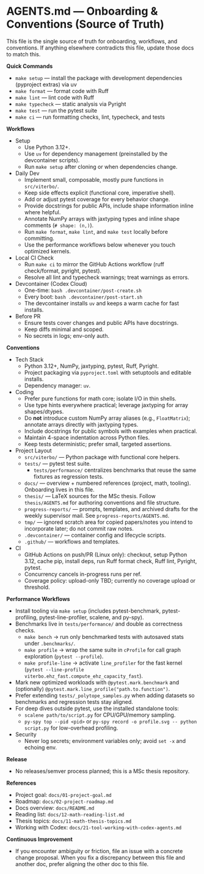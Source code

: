 # AGENTS.md — Onboarding & Conventions (Source of Truth)

This file is the single source of truth for onboarding, workflows, and conventions. If anything elsewhere contradicts this file,
update those docs to match this.

**Quick Commands**
- `make setup` — install the package with development dependencies (pyproject extras) via uv
- `make format` — format code with Ruff
- `make lint` — lint code with Ruff
- `make typecheck` — static analysis via Pyright
- `make test` — run the pytest suite
- `make ci` — run formatting checks, lint, typecheck, and tests

**Workflows**
- Setup
  - Use Python 3.12+.
  - Use `uv` for dependency management (preinstalled by the devcontainer scripts).
  - Run `make setup` after cloning or when dependencies change.
- Daily Dev
  - Implement small, composable, mostly pure functions in `src/viterbo/`.
  - Keep side effects explicit (functional core, imperative shell).
  - Add or adjust pytest coverage for every behavior change.
  - Provide docstrings for public APIs, include shape information inline where helpful.
  - Annotate NumPy arrays with jaxtyping types and inline shape comments (`# shape: (n,)`).
  - Run `make format`, `make lint`, and `make test` locally before committing.
  - Use the performance workflows below whenever you touch optimized kernels.
- Local CI Check
  - Run `make ci` to mirror the GitHub Actions workflow (ruff check/format, pyright, pytest).
  - Resolve all lint and typecheck warnings; treat warnings as errors.
- Devcontainer (Codex Cloud)
  - One-time: `bash .devcontainer/post-create.sh`
  - Every boot: `bash .devcontainer/post-start.sh`
  - The devcontainer installs `uv` and keeps a warm cache for fast installs.
- Before PR
  - Ensure tests cover changes and public APIs have docstrings.
  - Keep diffs minimal and scoped.
  - No secrets in logs; env-only auth.

**Conventions**
- Tech Stack
  - Python 3.12+, NumPy, jaxtyping, pytest, Ruff, Pyright.
  - Project packaging via `pyproject.toml` with setuptools and editable installs.
  - Dependency manager: `uv`.
- Coding
  - Prefer pure functions for math core; isolate I/O in thin shells.
  - Use type hints everywhere practical; leverage jaxtyping for array shapes/dtypes.
  - Do **not** introduce custom NumPy array aliases (e.g., ``FloatMatrix``); annotate arrays directly with jaxtyping types.
  - Include docstrings for public symbols with examples when practical.
  - Maintain 4-space indentation across Python files.
  - Keep tests deterministic; prefer small, targeted assertions.
- Project Layout
  - `src/viterbo/` — Python package with functional core helpers.
  - `tests/` — pytest test suite.
    - `tests/performance/` centralizes benchmarks that reuse the same fixtures as regression tests.
  - `docs/` — overview + numbered references (project, math, tooling). Onboarding lives in this file.
  - `thesis/` — LaTeX sources for the MSc thesis. Follow `thesis/AGENTS.md` for authoring conventions and file structure.
  - `progress-reports/` — prompts, templates, and archived drafts for the weekly supervisor mail. See `progress-reports/AGENTS.md`.
  - `tmp/` — ignored scratch area for copied papers/notes you intend to incorporate later; do not commit raw notes.
  - `.devcontainer/` — container config and lifecycle scripts.
  - `.github/` — workflows and templates.
- CI
  - GitHub Actions on push/PR (Linux only): checkout, setup Python 3.12, cache pip, install deps, run Ruff format check, Ruff lint, Pyright, pytest.
  - Concurrency cancels in-progress runs per ref.
  - Coverage policy: upload-only TBD; currently no coverage upload or threshold.

**Performance Workflows**
- Install tooling via `make setup` (includes pytest-benchmark, pytest-profiling, pytest-line-profiler, scalene, and py-spy).
- Benchmarks live in `tests/performance/` and double as correctness checks.
  - `make bench` → run only benchmarked tests with autosaved stats under `.benchmarks/`.
  - `make profile` → wrap the same suite in `cProfile` for call graph exploration (`pytest --profile`).
  - `make profile-line` → activate `line_profiler` for the fast kernel (`pytest --line-profile viterbo.ehz_fast.compute_ehz_capacity_fast`).
- Mark new optimized workloads with `@pytest.mark.benchmark` and (optionally) `@pytest.mark.line_profile("path.to.function")`.
- Prefer extending `tests/_polytope_samples.py` when adding datasets so benchmarks and regression tests stay aligned.
- For deep dives outside pytest, use the installed standalone tools:
  - `scalene path/to/script.py` for CPU/GPU/memory sampling.
  - `py-spy top --pid <pid>` or `py-spy record -o profile.svg -- python script.py` for low-overhead profiling.
- Security
  - Never log secrets; environment variables only; avoid `set -x` and echoing env.

**Release**
- No releases/semver process planned; this is a MSc thesis repository.

**References**
- Project goal: `docs/01-project-goal.md`
- Roadmap: `docs/02-project-roadmap.md`
- Docs overview: `docs/README.md`
- Reading list: `docs/12-math-reading-list.md`
- Thesis topics: `docs/11-math-thesis-topics.md`
- Working with Codex: `docs/21-tool-working-with-codex-agents.md`

**Continuous Improvement**
- If you encounter ambiguity or friction, file an issue with a concrete change proposal. When you fix a discrepancy between this
file and another doc, prefer aligning the other doc to this file.
